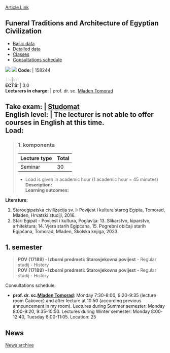 [Article Link](https://www.fhs.hr/en/course/ftaaoec)

## Funeral Traditions and Architecture of Egyptian Civilization
  * [Basic data](https://www.fhs.hr/en/course/ftaaoec#v1id-523777_327806_1_0 "Basic data")
  * [Detailed data](https://www.fhs.hr/en/course/ftaaoec#v1id-523777_327806_1_1 "Detailed data")
  * [Classes](https://www.fhs.hr/en/course/ftaaoec#v1id-523777_327806_1_2 "Classes")
  * [Consultations schedule](https://www.fhs.hr/en/course/ftaaoec#v1id-523777_327806_1_3 "Consultations schedule")


[![](https://www.fhs.hr/img/flags/gif/hr.gif)](https://www.fhs.hr/predmet/poase) [![](https://www.fhs.hr/img/flags/gif/gb.gif)](https://www.fhs.hr/en/course/ftaaoec)
**Code:** |  158244  
  
---|---  
**ECTS:** |  3.0   
**Lecturers in charge:** |  prof. dr. sc. [Mladen Tomorad](https://www.fhs.hr/staff/mladen.tomorad)   
  
**Take exam:** |  [Studomat](http://www.isvu.hr/studomat)  
**English level:** |  The lecturer is not able to offer courses in English at this time.   
**Load:**  
---  
> ### 1. komponenta
> | Lecture type | Total  
> ---|---  
> Seminar | 30  
> * Load is given in academic hour (1 academic hour = 45 minutes)   
**Description:**  
> **Learning outcomes:**  

  
**Literature:**  
  1. Staroegipatska civilizacija sv. I: Povijest i kultura starog Egipta, Tomorad, Mladen, Hrvatski studiji, 2016. 
  2. Stari Egipat - Povijest i kultura, Poglavlja: 13. Slikarstvo, kiparstvo, arhitektura; 14. Vjera starih Egipćana, 15. Pogrebni običaji starih Egipćana, Tomorad, Mladen, Školska knjiga, 2023. 

  
**1. semester**  
---  
> **POV (17189) - Izborni predmeti: Starovjekovna povijest** - Regular studij - History  
>  **POV (17189) - Izborni predmeti: Starovjekovna povijest** - Regular studij - History  
>   
Consultations schedule: 
  * **prof. dr. sc.[Mladen Tomorad](https://www.fhs.hr/staff/mladen.tomorad)**: 
Monday 7:30-8:00, 9:20-9:35 (lecture room Čakovec) and after lecture at 10:50 (according previous announcement in my room).
Lectures during Summer semester: Monday 8:00-9:20, 9:35-10:50.
Lectures during Winter semester: Monday 8:00-12:40, Tuesday 8:00-11:05.
Location: 25 


## News
[News archive](https://www.fhs.hr/en/course/ftaaoec?@=20uev#news_112071 "News archive")

